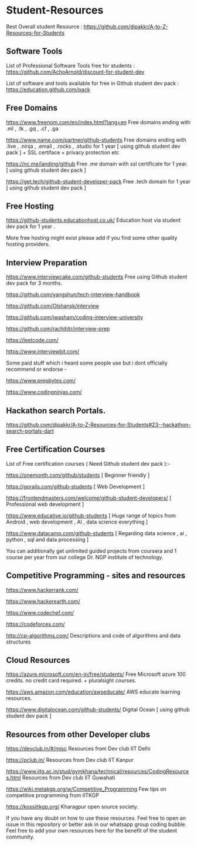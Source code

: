# Student-Resources

Best Overall student Resource : https://github.com/dipakkr/A-to-Z-Resources-for-Students

## Software Tools

List of Professional Software Tools free for students : https://github.com/AchoArnold/discount-for-student-dev

List of software and tools available for free in Github student dev pack : https://education.github.com/pack

## Free Domains

https://www.freenom.com/en/index.html?lang=en  Free domains ending with .ml , .tk , .gq , .cf , .ga

https://www.name.com/partner/github-students  Free domains ending with .live , .ninja , .email , .rocks , .studio for 1 year
                                              [ using github student dev pack ] + SSL certiface + privacy protection etc
                                              
https://nc.me/landing/github  Free .me domain with ssl certificate for 1 year.   [ using github student dev pack ]

https://get.tech/github-student-developer-pack   Free .tech domain for 1 year     [ using github student dev pack ]

## Free Hosting 

https://github-students.educationhost.co.uk/    Education host via student dev pack for 1 year .

More free hosting might exist please add if you find some other quality hosting providers.

## Interview Preparation

https://www.interviewcake.com/github-students  Free using Github student dev pack for 3 months.

https://github.com/yangshun/tech-interview-handbook

https://github.com/Olshansk/interview

https://github.com/jwasham/coding-interview-university

https://github.com/rachitiitr/interview-prep

https://leetcode.com/

https://www.interviewbit.com/

Some paid stuff which i heard some people use but i dont officially recommend or endorse -

https://www.prepbytes.com/

https://www.codingninjas.com/

## Hackathon search Portals.

https://github.com/dipakkr/A-to-Z-Resources-for-Students#23--hackathon-search-portals-dart

## Free Certification Courses

List of Free certification courses ( Need Github student dev pack ):-

https://onemonth.com/github/students  [  Beginner friendly ]

https://gorails.com/github-students   [ Web Development ]

https://frontendmasters.com/welcome/github-student-developers/   [ Professional web development ]

https://www.educative.io/github-students  [ Huge range of topics from Android , web development , AI , data science everything ]

https://www.datacamp.com/github-students  [ Regarding data science , ai , python , sql and data processing ]

You can additionally get unlimited guided projects from coursera and 1 course per year from our college Dr. NGP institute of technology.

## Competitive Programming - sites and resources

https://www.hackerrank.com/

https://www.hackerearth.com/

https://www.codechef.com/

https://codeforces.com/

http://cp-algorithms.com/  Descriptions and code of algorithms and data structures

## Cloud Resources

https://azure.microsoft.com/en-in/free/students/  Free Microsoft azure 100 credits. no credit card required. + pluralsight courses.

https://aws.amazon.com/education/awseducate/     AWS educate learning resources.

https://www.digitalocean.com/github-students/    Digital Ocean [ using github student dev pack ]

## Resources from other Developer clubs

https://devclub.in/#/misc   Resources from Dev club IIT Delhi

https://pclub.in/          Resources from Dev club IIT Kanpur

https://www.iitg.ac.in/stud/gymkhana/technical/resources/CodingResources.html    Resources from Dev club IIT Guwahati

https://wiki.metakgp.org/w/Competitive_Programming  Few tips on competitive programming from IITKGP

https://kossiitkgp.org/  Kharagpur open source society.

If you have any doubt on how to use these resources. Feel free to open an issue in this repository or better ask in our whatsapp group coding bubble.
Feel free to add your own resources here for the benefit of the student community.
